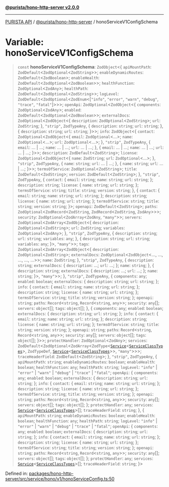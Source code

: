 [**@purista/hono-http-server v2.0.0**](../README.md)

***

[PURISTA API](../../../packages.md) / [@purista/hono-http-server](../README.md) / honoServiceV1ConfigSchema

# Variable: honoServiceV1ConfigSchema

> `const` **honoServiceV1ConfigSchema**: `ZodObject`\<\{ `apiMountPath`: `ZodDefault`\<`ZodOptional`\<`ZodString`\>\>; `enableDynamicRoutes`: `ZodDefault`\<`ZodBoolean`\>; `enableHealth`: `ZodDefault`\<`ZodOptional`\<`ZodBoolean`\>\>; `healthFunction`: `ZodOptional`\<`ZodAny`\>; `healthPath`: `ZodDefault`\<`ZodOptional`\<`ZodString`\>\>; `logLevel`: `ZodDefault`\<`ZodOptional`\<`ZodEnum`\<\[`"info"`, `"error"`, `"warn"`, `"debug"`, `"trace"`, `"fatal"`\]\>\>\>; `openApi`: `ZodOptional`\<`ZodObject`\<\{ `components`: `ZodOptional`\<`ZodAny`\>; `enabled`: `ZodDefault`\<`ZodOptional`\<`ZodBoolean`\>\>; `externalDocs`: `ZodOptional`\<`ZodObject`\<\{ `description`: `ZodOptional`\<`ZodString`\>; `url`: `ZodString`; \}, `"strip"`, `ZodTypeAny`, \{ `description`: `string`; `url`: `string`; \}, \{ `description`: `string`; `url`: `string`; \}\>\>; `info`: `ZodObject`\<\{ `contact`: `ZodOptional`\<`ZodObject`\<\{ `email`: `ZodOptional`\<...\>; `name`: `ZodOptional`\<...\>; `url`: `ZodOptional`\<...\>; \}, `"strip"`, `ZodTypeAny`, \{ `email`: ... \| ...; `name`: ... \| ...; `url`: ... \| ...; \}, \{ `email`: ... \| ...; `name`: ... \| ...; `url`: ... \| ...; \}\>\>; `description`: `ZodDefault`\<`ZodString`\>; `license`: `ZodOptional`\<`ZodObject`\<\{ `name`: `ZodString`; `url`: `ZodOptional`\<...\>; \}, `"strip"`, `ZodTypeAny`, \{ `name`: `string`; `url`: ... \| ...; \}, \{ `name`: `string`; `url`: ... \| ...; \}\>\>; `termsOfService`: `ZodOptional`\<`ZodString`\>; `title`: `ZodDefault`\<`ZodString`\>; `version`: `ZodDefault`\<`ZodString`\>; \}, `"strip"`, `ZodTypeAny`, \{ `contact`: \{ `email`: `string`; `name`: `string`; `url`: `string`; \}; `description`: `string`; `license`: \{ `name`: `string`; `url`: `string`; \}; `termsOfService`: `string`; `title`: `string`; `version`: `string`; \}, \{ `contact`: \{ `email`: `string`; `name`: `string`; `url`: `string`; \}; `description`: `string`; `license`: \{ `name`: `string`; `url`: `string`; \}; `termsOfService`: `string`; `title`: `string`; `version`: `string`; \}\>; `openapi`: `ZodDefault`\<`ZodString`\>; `paths`: `ZodOptional`\<`ZodRecord`\<`ZodString`, `ZodRecord`\<`ZodString`, `ZodAny`\>\>\>; `security`: `ZodOptional`\<`ZodArray`\<`ZodAny`, `"many"`\>\>; `servers`: `ZodOptional`\<`ZodArray`\<`ZodObject`\<\{ `description`: `ZodOptional`\<`ZodString`\>; `url`: `ZodString`; `variables`: `ZodOptional`\<`ZodAny`\>; \}, `"strip"`, `ZodTypeAny`, \{ `description`: `string`; `url`: `string`; `variables`: `any`; \}, \{ `description`: `string`; `url`: `string`; `variables`: `any`; \}\>, `"many"`\>\>; `tags`: `ZodOptional`\<`ZodArray`\<`ZodObject`\<\{ `description`: `ZodOptional`\<`ZodString`\>; `externalDocs`: `ZodOptional`\<`ZodObject`\<..., ..., ..., ..., ...\>\>; `name`: `ZodString`; \}, `"strip"`, `ZodTypeAny`, \{ `description`: `string`; `externalDocs`: \{ `description`: ...; `url`: ...; \}; `name`: `string`; \}, \{ `description`: `string`; `externalDocs`: \{ `description`: ...; `url`: ...; \}; `name`: `string`; \}\>, `"many"`\>\>; \}, `"strip"`, `ZodTypeAny`, \{ `components`: `any`; `enabled`: `boolean`; `externalDocs`: \{ `description`: `string`; `url`: `string`; \}; `info`: \{ `contact`: \{ `email`: `string`; `name`: `string`; `url`: `string`; \}; `description`: `string`; `license`: \{ `name`: `string`; `url`: `string`; \}; `termsOfService`: `string`; `title`: `string`; `version`: `string`; \}; `openapi`: `string`; `paths`: `Record`\<`string`, `Record`\<`string`, `any`\>\>; `security`: `any`[]; `servers`: `object`[]; `tags`: `object`[]; \}, \{ `components`: `any`; `enabled`: `boolean`; `externalDocs`: \{ `description`: `string`; `url`: `string`; \}; `info`: \{ `contact`: \{ `email`: `string`; `name`: `string`; `url`: `string`; \}; `description`: `string`; `license`: \{ `name`: `string`; `url`: `string`; \}; `termsOfService`: `string`; `title`: `string`; `version`: `string`; \}; `openapi`: `string`; `paths`: `Record`\<`string`, `Record`\<`string`, `any`\>\>; `security`: `any`[]; `servers`: `object`[]; `tags`: `object`[]; \}\>\>; `protectHandler`: `ZodOptional`\<`ZodAny`\>; `services`: `ZodDefault`\<`ZodOptional`\<`ZodArray`\<`ZodType`\<[`Service`](../../core/classes/Service.md)\<[`ServiceClassTypes`](../../core/type-aliases/ServiceClassTypes.md)\>, `ZodTypeDef`, [`Service`](../../core/classes/Service.md)\<[`ServiceClassTypes`](../../core/type-aliases/ServiceClassTypes.md)\>\>, `"many"`\>\>\>; `traceHeaderField`: `ZodDefault`\<`ZodString`\>; \}, `"strip"`, `ZodTypeAny`, \{ `apiMountPath`: `string`; `enableDynamicRoutes`: `boolean`; `enableHealth`: `boolean`; `healthFunction`: `any`; `healthPath`: `string`; `logLevel`: `"info"` \| `"error"` \| `"warn"` \| `"debug"` \| `"trace"` \| `"fatal"`; `openApi`: \{ `components`: `any`; `enabled`: `boolean`; `externalDocs`: \{ `description`: `string`; `url`: `string`; \}; `info`: \{ `contact`: \{ `email`: `string`; `name`: `string`; `url`: `string`; \}; `description`: `string`; `license`: \{ `name`: `string`; `url`: `string`; \}; `termsOfService`: `string`; `title`: `string`; `version`: `string`; \}; `openapi`: `string`; `paths`: `Record`\<`string`, `Record`\<`string`, `any`\>\>; `security`: `any`[]; `servers`: `object`[]; `tags`: `object`[]; \}; `protectHandler`: `any`; `services`: [`Service`](../../core/classes/Service.md)\<[`ServiceClassTypes`](../../core/type-aliases/ServiceClassTypes.md)\>[]; `traceHeaderField`: `string`; \}, \{ `apiMountPath`: `string`; `enableDynamicRoutes`: `boolean`; `enableHealth`: `boolean`; `healthFunction`: `any`; `healthPath`: `string`; `logLevel`: `"info"` \| `"error"` \| `"warn"` \| `"debug"` \| `"trace"` \| `"fatal"`; `openApi`: \{ `components`: `any`; `enabled`: `boolean`; `externalDocs`: \{ `description`: `string`; `url`: `string`; \}; `info`: \{ `contact`: \{ `email`: `string`; `name`: `string`; `url`: `string`; \}; `description`: `string`; `license`: \{ `name`: `string`; `url`: `string`; \}; `termsOfService`: `string`; `title`: `string`; `version`: `string`; \}; `openapi`: `string`; `paths`: `Record`\<`string`, `Record`\<`string`, `any`\>\>; `security`: `any`[]; `servers`: `object`[]; `tags`: `object`[]; \}; `protectHandler`: `any`; `services`: [`Service`](../../core/classes/Service.md)\<[`ServiceClassTypes`](../../core/type-aliases/ServiceClassTypes.md)\>[]; `traceHeaderField`: `string`; \}\>

Defined in: [packages/hono-http-server/src/service/hono/v1/honoServiceConfig.ts:50](https://github.com/puristajs/purista/blob/master/packages/hono-http-server/src/service/hono/v1/honoServiceConfig.ts#L50)
